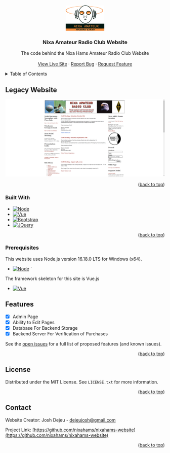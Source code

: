 <a name="readme-top"></a>




<!-- PROJECT LOGO -->
<br />
<div align="center">
  <a href="https://github.com/nixahams/nixahams-website">
    <img src="src/assets/logo1.png" alt="Logo" height="80">
  </a>

  <h3 align="center">Nixa Amateur Radio Club Website</h3>

  <p align="center">
    The code behind the Nixa Hams Amateur Radio Club Website
    <br />
    <br />
    <a href="https://nixahams-website-cg9.pages.dev/#/">View Live Site</a>
    ·
    <a href="https://github.com/nixahams/nixahams-website/issues">Report Bug</a>
    ·
    <a href="https://github.com/nixahams/nixahams-website/issues">Request Feature</a>
  </p>
</div>



<!-- TABLE OF CONTENTS -->
<details>
  <summary>Table of Contents</summary>
  <ol>
    <li>
      <a href="#about-the-project">About The Project</a>
      <ul>
        <li><a href="#built-with">Built With</a></li>
      </ul>
    </li>
    <li>
      <a href="#getting-started">Getting Started</a>
      <ul>
        <li><a href="#prerequisites">Prerequisites</a></li>
        <li><a href="#installation">Viewing The Website</a></li>
      </ul>
    </li>
    <li><a href="#license">License</a></li>
    <li><a href="#contact">Contact</a></li>
  </ol>
</details>



<!-- ABOUT THE PROJECT -->
## Legacy Website

[![Product Name Screen Shot][product-screenshot]](https://www.nixahams.net)

<p align="right">(<a href="#readme-top">back to top</a>)</p>

<!-- BUILT WITH -->
### Built With
* [![Node][Node.js]][Node-url]
* [![Vue][Vue.js]][Vue-url]
* [![Bootstrap][Bootstrap.com]][Bootstrap-url]
* [![JQuery][JQuery.com]][JQuery-url]

<p align="right">(<a href="#readme-top">back to top</a>)</p>


### Prerequisites

This website uses Node.js version 16.18.0 LTS for Windows (x64).
* [![Node][Node.js]][Node-url]
`

The framework skeleton for this site is Vue.js
* [![Vue][Vue.js]][Vue-url]

 
<!-- DEVELOPMENT UPDATES -->
## Features

- [x] Admin Page
- [x] Ability to Edit Pages
- [x] Database For Backend Storage
- [x] Backend Server For Verification of Purchases

See the [open issues](https://github.com/nixahams/nixahams-website/issues) for a full list of proposed features (and known issues).

<p align="right">(<a href="#readme-top">back to top</a>)</p>




<!-- LICENSE -->
## License

Distributed under the MIT License. See `LICENSE.txt` for more information.

<p align="right">(<a href="#readme-top">back to top</a>)</p>



<!-- CONTACT -->
## Contact

Website Creator: Josh Dejeu - [dejeujosh@gmail.com](dejeujosh@gmail.com)

Project Link: [https://github.com/nixahams/nixahams-website](https://github.com/nixahams/nixahams-website)

<p align="right">(<a href="#readme-top">back to top</a>)</p>




<!-- MARKDOWN LINKS & IMAGES -->
[product-screenshot]: images/screenshot.png
[Node.js]: https://img.shields.io/badge/node.js-35495E?style=for-the-badge&logo=nodedotjs&logoColor=6cc24a
[Node-url]: https://nodejs.org/en/
[Vue.js]: https://img.shields.io/badge/Vue.js-35495E?style=for-the-badge&logo=vuedotjs&logoColor=4FC08D
[Vue-url]: https://vuejs.org/
[Bootstrap.com]: https://img.shields.io/badge/Bootstrap-563D7C?style=for-the-badge&logo=bootstrap&logoColor=white
[Bootstrap-url]: https://getbootstrap.com
[JQuery.com]: https://img.shields.io/badge/jQuery-0769AD?style=for-the-badge&logo=jquery&logoColor=white
[JQuery-url]: https://jquery.com 
